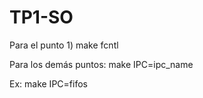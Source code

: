 # TP1-SO
Para el punto 1)
  make fcntl
  
Para los demás puntos:
  make IPC=ipc_name

Ex: make IPC=fifos
